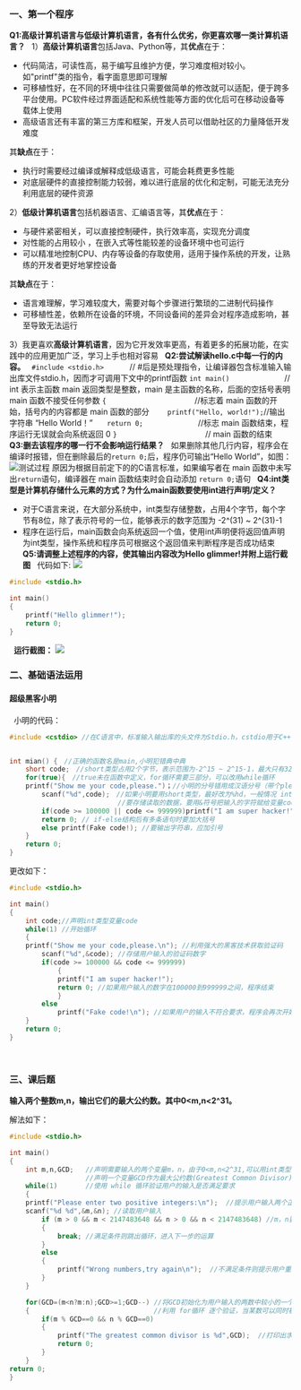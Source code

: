 ### 一、第一个程序
**Q1:高级计算机语言与低级计算机语言，各有什么优劣，你更喜欢哪一类计算机语言？**
&nbsp;
1）**高级计算机语言**包括Java、Python等，其**优点**在于：
- 代码简洁，可读性高，易于编写且维护方便，学习难度相对较小。如"printf"类的指令，看字面意思即可理解
- 可移植性好，在不同的环境中往往只需要做简单的修改就可以适配，便于跨多平台使用。PC软件经过界面适配和系统性能等方面的优化后可在移动设备等载体上使用
- 高级语言还有丰富的第三方库和框架，开发人员可以借助社区的力量降低开发难度

其**缺点**在于：
- 执行时需要经过编译或解释成低级语言，可能会耗费更多性能
- 对底层硬件的直接控制能力较弱，难以进行底层的优化和定制，可能无法充分利用底层的硬件资源

2）**低级计算机语言**包括机器语言、汇编语言等，其**优点**在于：
- 与硬件紧密相关，可以直接控制硬件，执行效率高，实现充分调度
- 对性能的占用较小 ，在嵌入式等性能较差的设备环境中也可运行
- 可以精准地控制CPU、内存等设备的存取使用，适用于操作系统的开发，让熟练的开发者更好地掌控设备

其**缺点**在于：
- 语言难理解，学习难较度大，需要对每个步骤进行繁琐的二进制代码操作
- 可移植性差，依赖所在设备的环境，不同设备间的差异会对程序造成影响，甚至导致无法运行

3）我更喜欢**高级计算机语言**，因为它开发效率更高，有着更多的拓展功能，在实践中的应用更加广泛，学习上手也相对容易
&nbsp;
**Q2:尝试解读hello.c中每一行的内容。**
&nbsp;
`#include <stdio.h>`　　　 // #后是预处理指令，让编译器包含标准输入输出库文件stdio.h，因而才可调用下文中的printf函数
`int main()`　　　　　　　// int 表示主函数 main 返回类型是整数，main 是主函数的名称，后面的空括号表明 main 函数不接受任何参数
`{` 　　　　　　　　　　　//标志着 main 函数的开始，括号内的内容都是 main 函数的部分
`    printf("Hello, world!");`//输出字符串 “Hello World！”
`   return 0;`　　　　　　　//标志 main 函数结束，程序运行无误就会向系统返回 0
`}` 　　　　　　　　　　　// main 函数的结束
&nbsp;
**Q3:删去该程序的哪一行不会影响运行结果？**
&nbsp;
如果删除其他几行内容，程序会在编译时报错，但在删除最后的`return 0;`后，程序仍可输出“Hello World”，如图：
![测试过程](https://t.tutu.to/img/qC4hH)
原因为根据目前定下的的C语言标准，如果编写者在 main 函数中未写出`return`语句，编译器在 main 函数结束时会自动添加 `return 0;`语句
&nbsp;
**Q4:int类型是计算机存储什么元素的方式？为什么main函数要使用int进行声明/定义？**
&nbsp;
- 对于C语言来说，在大部分系统中，int类型存储整数，占用4个字节，每个字节有8位，除了表示符号的一位，能够表示的数字范围为 -2^(31) ~ 2^(31)-1
- 程序在运行后，main函数会向系统返回一个值，使用int声明便将返回值声明为int类型，操作系统和程序员可根据这个返回值来判断程序是否成功结束
&nbsp;
**Q5:请调整上述程序的内容，使其输出内容改为Hello glimmer!并附上运行截图**
&nbsp;
代码如下:
![](https://t.tutu.to/img/qIqFg)
```c
#include <stdio.h>

int main()
{
    printf("Hello glimmer!");
    return 0;
}
```
&nbsp;
**运行截图：**
![](https://t.tutu.to/img/qI9zM)
&nbsp;
&nbsp;
&nbsp;
### 二、基础语法运用
#### 超级黑客小明
&nbsp;
小明的代码：
```c
#include <cstdio> //在C语言中，标准输入输出库的头文件为Stdio.h，cstdio用于C++


int mian() {　//正确的函数名是main,小明犯错典中典
    short code;　//short类型占用2个字节，表示范围为-2^15 ~ 2^15-1，最大只有32767，不到6位验证码表示范围，改为int
    for(true){　//true未在函数中定义，for循环需要三部分，可以改用while循环
	printf("Show me your code,please.")；//小明的分号错用成汉语分号（带个please,小明还挺有礼貌）
        scanf("%d",code);　//如果小明要用short类型，最好改为%hd，一般情况 int 类型使用 %d
                           //要存储读取的数据，要用&符号把输入的字符赋给变量code
        if(code >= 100000 || code <= 999999)printf("I am super hacker!");　// “||”表示“或”，要表示6位验证码，应该改为“&&”，表示“与”
        return 0; // if-else结构后有多条语句时要加大括号
        else printf(Fake code!); //要输出字符串，应加引号
    }
    return 0;
}
```
更改如下：
```c
#include <stdio.h>

int main() 
{
    int code;//声明int类型变量code
    while(1) //开始循环
    {
	printf("Show me your code,please.\n"); //利用强大的黑客技术获取验证码
        scanf("%d",&code); //存储用户输入的验证码数字
        if(code >= 100000 && code <= 999999)
            {
            printf("I am super hacker!");
            return 0; //如果用户输入的数字在100000到999999之间，程序结束
            }
        else 
            printf("Fake code!\n"); //如果用户的输入不符合要求，程序会再次开始循环，直到程序附合要求
    }
    return 0;
}
```
&nbsp;
&nbsp;
&nbsp;
### 三、课后题
**输入两个整数m,n，输出它们的最大公约数。其中0<m,n<2^31。**

解法如下：
```c
#include <stdio.h>

int main()
{
    int m,n,GCD;   //声明需要输入的两个变量m，n，由于0<m,n<2^31,可以用int类型表示
                   //声明一个变量GCD作为最大公约数(Greatest Common Divisor)来进行后面的运算
    while(1)       //使用 while 循环验证用户的输入是否满足要求
    {
    printf("Please enter two positive integers:\n");  //提示用户输入两个正整数
    scanf("%d %d",&m,&n); //读取用户输入
        if (m > 0 && m < 2147483648 && n > 0 && n < 2147483648) //m，n要同时满足>0且<2^31
        {
            break; //满足条件则跳出循环，进入下一步的运算
        }
        else
        {
            printf("Wrong numbers,try again\n");  //不满足条件则提示用户重新输入，再次进入循环
        }
    }

    for(GCD=(m<n?m:n);GCD>=1;GCD--) //将GCD初始化为用户输入的两数中较小的一个
    {                               //利用 for循环 逐个验证，当某数可以同时被两数整除时，该数字则为两数的最大公约数
        if(m % GCD==0 && n % GCD==0)
        {
            printf("The greatest common divisor is %d",GCD);  //打印出求得的最大公约数
            return 0;
        }
    }
return 0;
}
```
